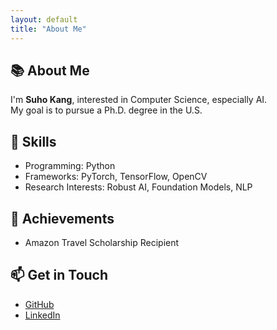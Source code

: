 ```yaml
---
layout: default
title: "About Me"
---
```


## 📚 About Me

I'm **Suho Kang**, interested in Computer Science, especially AI.  
My goal is to pursue a Ph.D. degree in the U.S.

## 🚀 Skills

- Programming: Python
- Frameworks: PyTorch, TensorFlow, OpenCV
- Research Interests: Robust AI, Foundation Models, NLP

## 🏅 Achievements

- Amazon Travel Scholarship Recipient

## 📫 Get in Touch

- [GitHub](https://github.com/suhokang)
- [LinkedIn](https://linkedin.com/in/your-profile)
